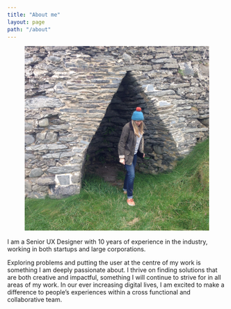 ```yaml
---
title: "About me"
layout: page
path: "/about"
---
```


<figure class="fr ma0 pa0 mb3 w-100 w-40-ns" style="left: 100%;">
	<img src="./photo.jpg" alt="Me coming out of a triangle">
</figure>

<div class="lh-copy relative w-100 w-50-m w-75-l">
<div class="measure-wide">


I am a Senior UX Designer with 10 years of experience in the industry, working in both startups and large corporations.

Exploring problems and putting the user at the centre of my work is something I am deeply passionate about. I thrive on finding solutions that are both creative and impactful, something I will continue to strive for in all areas of my work. In our ever increasing digital lives, I am excited to make a difference to people’s experiences within a cross functional and collaborative team.
</div>
</div>

<!-- A UX Designer with an e-commerce background for a Fast Track 100 company in Product Management and User Experience Design. Whilst working in a multidisciplinary team, researching, testing and delivering digital product across all areas of the business, I spent a large part of my time fulfilling the role of UX Designer and decided to hone my skill set in this area. Above and beyond my commercial UX Experience I've also trained at General Assembly which helped me consolidate my UX knowledge by applying it to a number of new briefs including one for Newsflare. -->